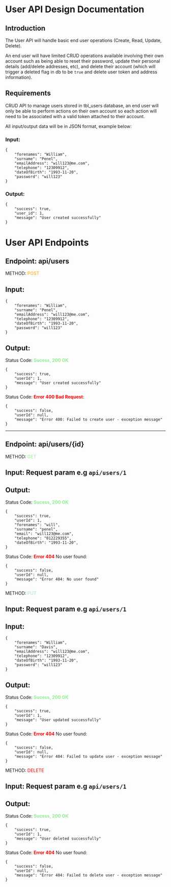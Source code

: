 # User API Design Documentation

## Introduction
The User API will handle basic end user operations (Create, Read, Update, Delete).

An end user will have limited CRUD operations available involving their own account such as being able to reset their password, update their personal details (add/delete addresses, etc), and delete their account (which will trigger a deleted flag in db to be `true` and delete user token and address information).

## Requirements
CRUD API to manage users stored in tbl_users database, an end user will only be able to perform actions on their own account so each action will need to be associated with a valid token attached to their account. 

All input/output data will be in JSON format, example below:

### Input:
```
{
	"forenames": "William",
    "surname": "Penel",
    "emailAddress": "will123@me.com",
    "telephone": "12309912",
    "dateOfBirth": "1993-11-20",
    "password": "will123"
}
```
### Output:
```
{
    "success": true,
    "user_id": 1,
    "message": "User created successfully"
}
```

# User API Endpoints

## Endpoint: api/users
METHOD: <span style="color:orange">POST</span>

## Input:
```
{
	"forenames": "William",
    "surname": "Penel",
    "emailAddress": "will123@me.com",
    "telephone": "12309912",
    "dateOfBirth": "1993-11-20",
    "password": "will123"
}
```
## Output:

 
Status Code: <span style="color:lightgreen">**Sucess, 200 OK**</span>
```
{
    "success": true,
    "userId": 1,
    "message": "User created successfully"
}
```
Status Code: <span style="color:red">**Error 400 Bad Request**</span>:
```
{
    "success": false,
    "userId": null,
    "message": "Error 400: Failed to create user - exception message"
}
```
---
## Endpoint: api/users/{id}
METHOD: <span style="color:lightgreen">GET</span>

## Input: Request param e.g `api/users/1`

## Output: 
Status Code: <span style="color:lightgreen">**Sucess, 200 OK**</span>
```
{
    "success": true,
    "userId": 1,
    "forenames": "will",
    "surname": "penel",
    "email": "will123@me.com",
    "telephone": "012229355",
    "dateOfBirth": "1993-11-20",
}
```
Status Code: <span style="color:red">**Error 404**</span> No user found:
```
{
    "success": false,
    "userId": null,
    "message": "Error 404: No user found"
}
```

METHOD: <span style="color:lightblue">PUT</span>

## Input: Request param e.g `api/users/1`
## Input:
```
{
	"forenames": "William",
    "surname": "Davis",
    "emailAddress": "will123@me.com",
    "telephone": "12309912",
    "dateOfBirth": "1993-11-20",
    "password": "will123"
}
```
## Output:
Status Code: <span style="color:lightgreen">**Sucess, 200 OK**</span>
```
{
    "success": true,
    "userId": 1,
    "message": "User updated successfully"
}
```
Status Code: <span style="color:red">**Error 404**</span> No user found:
```
{
    "success": false,
    "userId": null,
    "message": "Error 404: Failed to update user - exception message"
}
```
METHOD: <span style="color:red">DELETE</span> 

## Input: Request param e.g `api/users/1`
## Output:
Status Code: <span style="color:lightgreen">**Sucess, 200 OK**</span>
```
{
    "success": true,
    "userId": 1,
    "message": "User deleted successfully"
}
```
Status Code: <span style="color:red">**Error 404**</span> No user found:
```
{
    "success": false,
    "userId": null,
    "message": "Error 404: Failed to delete user - exception message"
}
```
